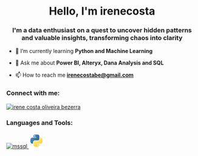 <h1 align="center">Hello, I'm irenecosta</h1>
<h3 align="center">I'm a data enthusiast on a quest to uncover hidden patterns and valuable insights, transforming chaos into clarity</h3>

- 🌱 I’m currently learning **Python and Machine Learning**

- 💬 Ask me about **Power BI, Alteryx, Dana Analysis and SQL**

- 📫 How to reach me **irenecostabe@gmail.com**

<h3 align="left">Connect with me:</h3>
<p align="left">
<a href="https://linkedin.com/in/irene costa oliveira bezerra" target="blank"><img align="center" src="https://raw.githubusercontent.com/rahuldkjain/github-profile-readme-generator/master/src/images/icons/Social/linked-in-alt.svg" alt="irene costa oliveira bezerra" height="30" width="40" /></a>
</p>

<h3 align="left">Languages and Tools:</h3>
<p align="left"> <a href="https://www.microsoft.com/en-us/sql-server" target="_blank" rel="noreferrer"> <img src="https://www.svgrepo.com/show/303229/microsoft-sql-server-logo.svg" alt="mssql" width="40" height="40"/> </a> <a href="https://www.python.org" target="_blank" rel="noreferrer"> <img src="https://raw.githubusercontent.com/devicons/devicon/master/icons/python/python-original.svg" alt="python" width="40" height="40"/> </a> </p>

  
          
